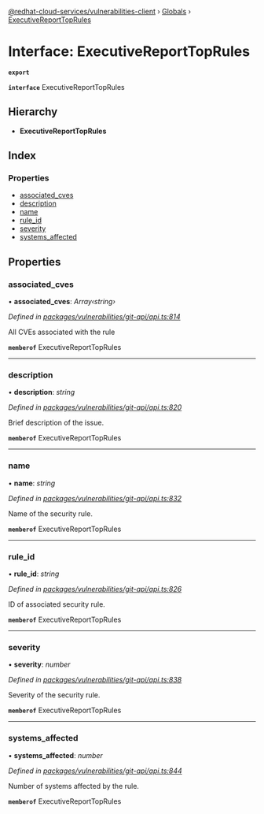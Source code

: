 [@redhat-cloud-services/vulnerabilities-client](../README.md) › [Globals](../globals.md) › [ExecutiveReportTopRules](executivereporttoprules.md)

# Interface: ExecutiveReportTopRules

**`export`** 

**`interface`** ExecutiveReportTopRules

## Hierarchy

* **ExecutiveReportTopRules**

## Index

### Properties

* [associated_cves](executivereporttoprules.md#associated_cves)
* [description](executivereporttoprules.md#description)
* [name](executivereporttoprules.md#name)
* [rule_id](executivereporttoprules.md#rule_id)
* [severity](executivereporttoprules.md#severity)
* [systems_affected](executivereporttoprules.md#systems_affected)

## Properties

###  associated_cves

• **associated_cves**: *Array‹string›*

*Defined in [packages/vulnerabilities/git-api/api.ts:814](https://github.com/RedHatInsights/javascript-clients/blob/master/packages/vulnerabilities/git-api/api.ts#L814)*

All CVEs associated with the rule

**`memberof`** ExecutiveReportTopRules

___

###  description

• **description**: *string*

*Defined in [packages/vulnerabilities/git-api/api.ts:820](https://github.com/RedHatInsights/javascript-clients/blob/master/packages/vulnerabilities/git-api/api.ts#L820)*

Brief description of the issue.

**`memberof`** ExecutiveReportTopRules

___

###  name

• **name**: *string*

*Defined in [packages/vulnerabilities/git-api/api.ts:832](https://github.com/RedHatInsights/javascript-clients/blob/master/packages/vulnerabilities/git-api/api.ts#L832)*

Name of the security rule.

**`memberof`** ExecutiveReportTopRules

___

###  rule_id

• **rule_id**: *string*

*Defined in [packages/vulnerabilities/git-api/api.ts:826](https://github.com/RedHatInsights/javascript-clients/blob/master/packages/vulnerabilities/git-api/api.ts#L826)*

ID of associated security rule.

**`memberof`** ExecutiveReportTopRules

___

###  severity

• **severity**: *number*

*Defined in [packages/vulnerabilities/git-api/api.ts:838](https://github.com/RedHatInsights/javascript-clients/blob/master/packages/vulnerabilities/git-api/api.ts#L838)*

Severity of the security rule.

**`memberof`** ExecutiveReportTopRules

___

###  systems_affected

• **systems_affected**: *number*

*Defined in [packages/vulnerabilities/git-api/api.ts:844](https://github.com/RedHatInsights/javascript-clients/blob/master/packages/vulnerabilities/git-api/api.ts#L844)*

Number of systems affected by the rule.

**`memberof`** ExecutiveReportTopRules
